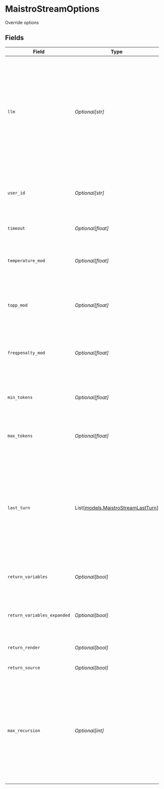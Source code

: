 # MaistroStreamOptions

Override options


## Fields

| Field                                                                                                                                                                                | Type                                                                                                                                                                                 | Required                                                                                                                                                                             | Description                                                                                                                                                                          |
| ------------------------------------------------------------------------------------------------------------------------------------------------------------------------------------ | ------------------------------------------------------------------------------------------------------------------------------------------------------------------------------------ | ------------------------------------------------------------------------------------------------------------------------------------------------------------------------------------ | ------------------------------------------------------------------------------------------------------------------------------------------------------------------------------------ |
| `llm`                                                                                                                                                                                | *Optional[str]*                                                                                                                                                                      | :heavy_minus_sign:                                                                                                                                                                   | Override the LLM load balancer and force seek to use a specific LLM.  Input the LLM code here.  You must have a valid model card set up on the configure tab for the code you input. |
| `user_id`                                                                                                                                                                            | *Optional[str]*                                                                                                                                                                      | :heavy_minus_sign:                                                                                                                                                                   | Set the user_id. Useful and required if you have a corporate document filter set                                                                                                     |
| `timeout`                                                                                                                                                                            | *Optional[float]*                                                                                                                                                                    | :heavy_minus_sign:                                                                                                                                                                   | Timeout in miliseconds. (optional)                                                                                                                                                   |
| `temperature_mod`                                                                                                                                                                    | *Optional[float]*                                                                                                                                                                    | :heavy_minus_sign:                                                                                                                                                                   | Shift the model's baseline temperature weighting by a percentage                                                                                                                     |
| `topp_mod`                                                                                                                                                                           | *Optional[float]*                                                                                                                                                                    | :heavy_minus_sign:                                                                                                                                                                   | Shift the model's baseline probability weighting by a percentage                                                                                                                     |
| `freqpenalty_mod`                                                                                                                                                                    | *Optional[float]*                                                                                                                                                                    | :heavy_minus_sign:                                                                                                                                                                   | Shift the model's baseline frequency penalty weighting by a percentage                                                                                                               |
| `min_tokens`                                                                                                                                                                         | *Optional[float]*                                                                                                                                                                    | :heavy_minus_sign:                                                                                                                                                                   | Set the minimum tokens you  want the model to produce                                                                                                                                |
| `max_tokens`                                                                                                                                                                         | *Optional[float]*                                                                                                                                                                    | :heavy_minus_sign:                                                                                                                                                                   | Set the maximum tokens you  want the model to produce                                                                                                                                |
| `last_turn`                                                                                                                                                                          | List[[models.MaistroStreamLastTurn](../models/maistrostreamlastturn.md)]                                                                                                             | :heavy_minus_sign:                                                                                                                                                                   | lastTurn is a flexible object. It is backwards compatible with the original single turn object, as well as compatible with the Watson Assistant session history format.              |
| `return_variables`                                                                                                                                                                   | *Optional[bool]*                                                                                                                                                                     | :heavy_minus_sign:                                                                                                                                                                   | Return the final state of all variables in a dense object                                                                                                                            |
| `return_variables_expanded`                                                                                                                                                          | *Optional[bool]*                                                                                                                                                                     | :heavy_minus_sign:                                                                                                                                                                   | Return the final state of all variables in the same format as the input params                                                                                                       |
| `return_render`                                                                                                                                                                      | *Optional[bool]*                                                                                                                                                                     | :heavy_minus_sign:                                                                                                                                                                   | Return the midstate renders                                                                                                                                                          |
| `return_source`                                                                                                                                                                      | *Optional[bool]*                                                                                                                                                                     | :heavy_minus_sign:                                                                                                                                                                   | Return the source parts                                                                                                                                                              |
| `max_recursion`                                                                                                                                                                      | *Optional[int]*                                                                                                                                                                      | :heavy_minus_sign:                                                                                                                                                                   | The maximum number of recursive calls to Explore.  Use caution that you have not created an endless loop as you increase the maximum, as each Explore is charged.                    |